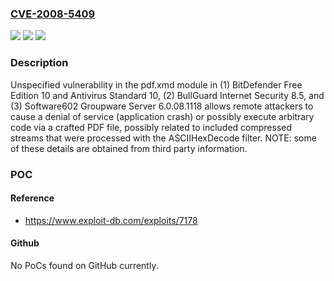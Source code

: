 ### [CVE-2008-5409](https://cve.mitre.org/cgi-bin/cvename.cgi?name=CVE-2008-5409)
![](https://img.shields.io/static/v1?label=Product&message=n%2Fa&color=blue)
![](https://img.shields.io/static/v1?label=Version&message=n%2Fa&color=blue)
![](https://img.shields.io/static/v1?label=Vulnerability&message=n%2Fa&color=brighgreen)

### Description

Unspecified vulnerability in the pdf.xmd module in (1) BitDefender Free Edition 10 and Antivirus Standard 10, (2) BullGuard Internet Security 8.5, and (3) Software602 Groupware Server 6.0.08.1118 allows remote attackers to cause a denial of service (application crash) or possibly execute arbitrary code via a crafted PDF file, possibly related to included compressed streams that were processed with the ASCIIHexDecode filter.  NOTE: some of these details are obtained from third party information.

### POC

#### Reference
- https://www.exploit-db.com/exploits/7178

#### Github
No PoCs found on GitHub currently.

